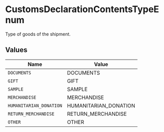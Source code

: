 # CustomsDeclarationContentsTypeEnum

Type of goods of the shipment.


## Values

| Name                    | Value                   |
| ----------------------- | ----------------------- |
| `DOCUMENTS`             | DOCUMENTS               |
| `GIFT`                  | GIFT                    |
| `SAMPLE`                | SAMPLE                  |
| `MERCHANDISE`           | MERCHANDISE             |
| `HUMANITARIAN_DONATION` | HUMANITARIAN_DONATION   |
| `RETURN_MERCHANDISE`    | RETURN_MERCHANDISE      |
| `OTHER`                 | OTHER                   |